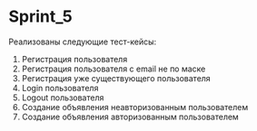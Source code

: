# Sprint_5
Реализованы следующие тест-кейсы:
1. Регистрация пользователя 
2. Регистрация пользователя c email не по маске
3. Регистрация уже существующего пользователя 
4. Login пользователя 
5. Logout пользователя 
6. Создание объявления неавторизованным пользователем 
7. Создание объявления авторизованным пользователем